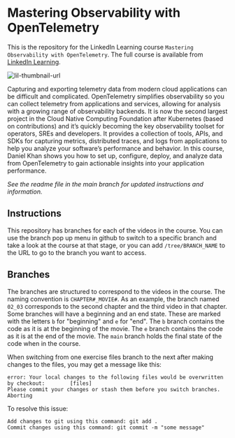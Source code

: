# Mastering Observability with OpenTelemetry
This is the repository for the LinkedIn Learning course `Mastering Observability with OpenTelemetry`. The full course is available from [LinkedIn Learning][lil-course-url].

![lil-thumbnail-url]

Capturing and exporting telemetry data from modern cloud applications can be difficult and complicated. OpenTelemetry simplifies observability so you can collect telemetry from applications and services, allowing for analysis with a growing range of observability backends. It is now the second largest project in the Cloud Native Computing Foundation after Kubernetes (based on contributions) and it’s quickly becoming the key observability toolset for operators, SREs and developers. It provides a collection of tools, APIs, and SDKs for capturing metrics, distributed traces, and logs from applications to help you analyze your software’s performance and behavior. In this course, Daniel Khan shows you how to set up, configure, deploy, and analyze data from OpenTelemetry to gain actionable insights into your application performance.

_See the readme file in the main branch for updated instructions and information._
## Instructions
This repository has branches for each of the videos in the course. You can use the branch pop up menu in github to switch to a specific branch and take a look at the course at that stage, or you can add `/tree/BRANCH_NAME` to the URL to go to the branch you want to access.

## Branches
The branches are structured to correspond to the videos in the course. The naming convention is `CHAPTER#_MOVIE#`. As an example, the branch named `02_03` corresponds to the second chapter and the third video in that chapter. 
Some branches will have a beginning and an end state. These are marked with the letters `b` for "beginning" and `e` for "end". The `b` branch contains the code as it is at the beginning of the movie. The `e` branch contains the code as it is at the end of the movie. The `main` branch holds the final state of the code when in the course.

When switching from one exercise files branch to the next after making changes to the files, you may get a message like this:

    error: Your local changes to the following files would be overwritten by checkout:        [files]
    Please commit your changes or stash them before you switch branches.
    Aborting

To resolve this issue:
	
    Add changes to git using this command: git add .
	Commit changes using this command: git commit -m "some message"


[0]: # (Replace these placeholder URLs with actual course URLs)

[lil-course-url]: https://www.linkedin.com/learning/mastering-observability-with-opentelemetry
[lil-thumbnail-url]: https://media.licdn.com/dms/image/D560DAQFjpuXtOLIJJA/learning-public-crop_675_1200/0/1714424939426?e=2147483647&v=beta&t=tcX7kejFmfRVOrKpwq-mb6x60OLLMOkyge4a5OoRQH4

